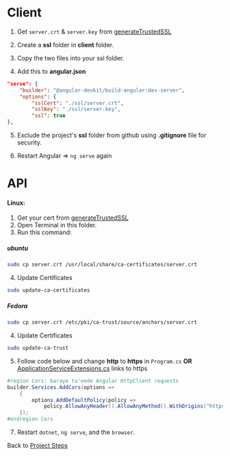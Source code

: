 # Client
1. Get `server.crt` & `server.key` from [generateTrustedSSL](obsidian://open?vault=obsidian-class&file=Programming%2Fhelpers%2FgenerateTrustedSSL.zip)

2. Create a **ssl** folder in **client** folder.

3. Copy the two files into your ssl folder.

4. Add this to **angular.json**
```json
"serve": {
	"builder": "@angular-devkit/build-angular:dev-server",
	"options": {
		"sslCert": "./ssl/server.crt",
		"sslKey": "./ssl/server.key",
		"ssl": true
},
```
5. Exclude the project's **ssl** folder from github using **.gitignore** file for security. 

6. Restart Angular => `ng serve` again

# API
#### Linux:

1. Get your cert from [generateTrustedSSL](obsidian://open?vault=obsidian-class&file=Programming%2Fhelpers%2FgenerateTrustedSSL.zip)
2. Open Terminal in this folder.
3. Run this command:
##### ubuntu
```bash
sudo cp server.crt /usr/local/share/ca-certificates/server.crt
```
4. Update Certificates
```bash
sudo update-ca-certificates
```
##### Fedora 
```bash
sudo cp server.crt /etc/pki/ca-trust/source/anchors/server.crt
```
4. Update Certificates
```bash
sudo update-ca-trust
```
5. Follow code below and change **http** to **https** in `Program.cs` **OR** [ApplicationServiceExtensions.cs](https://github.com/mrtabaa/hallboard/blob/master/api/Extensions/ApplicationServiceExtensions.cs) links to https
```C#
#region Cors: baraye ta'eede Angular HttpClient requests
builder.Services.AddCors(options =>
    {
        options.AddDefaultPolicy(policy => 
            policy.AllowAnyHeader().AllowAnyMethod().WithOrigins("https://localhost:4200"));
    });
#endregion Cors
```

7. Restart `dotnet`, `ng serve`, and the `browser`.

Back to [Project Steps](obsidian://open?vault=obsidian-class&file=Programming%2F0%20-%20Project%20Steps)